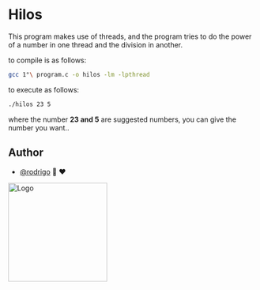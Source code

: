 # Hilos

This program makes use of threads, and the program tries to do the power of a number in one thread and the division in another.

to compile is as follows:
```bash
gcc 1°\ program.c -o hilos -lm -lpthread

```

to execute as follows:
```bash
./hilos 23 5

```

where the number **23 and 5** are suggested numbers, you can give the number you want..

## Author

- [@rodrigo](https://github.com/shapzo) 🐾 ♥

<img src="https://avatars.githubusercontent.com/u/85635398?v=4" height="200" alt="Logo">
